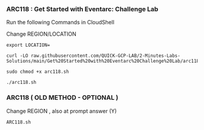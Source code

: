 ### ARC118 :  Get Started with Eventarc: Challenge Lab 

Run the following Commands in CloudShell

Change REGION/LOCATION
```
export LOCATION=
```

```
curl -LO raw.githubusercontent.com/QUICK-GCP-LAB/2-Minutes-Labs-Solutions/main/Get%20Started%20with%20Eventarc%20Challenge%20Lab/arc118.sh

sudo chmod +x arc118.sh

./arc118.sh
```


### ARC118 ( OLD METHOD - OPTIONAL )


Change REGION , also at prompt answer (Y)
```
ARC118.sh 
```

